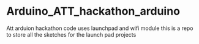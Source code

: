 # Arduino_ATT_hackathon_arduino

Att arduion hackathon code
uses launchpad and wifi module
this is a repo to store all the sketches for the launch pad projects

